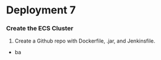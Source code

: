# Deployment 7

### Create the ECS Cluster
1) Create a Github repo with Dockerfile, .jar, and Jenkinsfile.
  - ba
